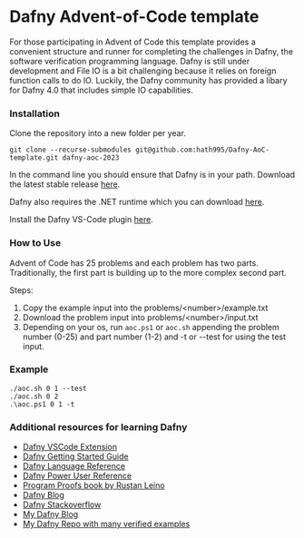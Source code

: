 # Dafny Advent-of-Code template
For those participating in Advent of Code this template provides a convenient structure and runner for completing the challenges in Dafny, the software verification programming language. Dafny is still under development and File IO is a bit challenging because it relies on foreign function calls to do IO. Luckily, the Dafny community has provided a libary for Dafny 4.0 that includes simple IO capabilities. 


### Installation
Clone the repository into a new folder per year. 

`git clone --recurse-submodules git@github.com:hath995/Dafny-AoC-template.git dafny-aoc-2023`

In the command line you should ensure that Dafny is in your path. Download the latest stable release [here](https://github.com/dafny-lang/dafny/releases). 

Dafny also requires the .NET runtime which you can download [here](https://dotnet.microsoft.com/en-us/download).

Install the Dafny VS-Code plugin [here](https://marketplace.visualstudio.com/items?itemName=dafny-lang.ide-vscode).

### How to Use
Advent of Code has 25 problems and each problem has two parts. Traditionally, the first part is building up to the more complex second part. 

Steps:
1. Copy the example input into the problems/\<number\>/example.txt
2. Download the problem input into problems/\<number\>/input.txt
3. Depending on your os, run `aoc.ps1` or `aoc.sh` appending the problem number (0-25) and part number (1-2) and -t or --test for using the test input.

### Example
```
./aoc.sh 0 1 --test
./aoc.sh 0 2
.\aoc.ps1 0 1 -t
```

### Additional resources for learning Dafny
* [Dafny VSCode Extension](https://marketplace.visualstudio.com/items?itemName=dafny-lang.ide-vscode)
* [Dafny Getting Started Guide](https://dafny.org/dafny/OnlineTutorial/guide)
* [Dafny Language Reference](https://dafny.org/dafny/DafnyRef/DafnyRef.html)
* [Dafny Power User Reference](http://leino.science/dafny-power-user/)
* [Program Proofs book by Rustan Leino](https://a.co/d/9hNp5yX)
* [Dafny Blog](https://dafny.org/blog/)
* [Dafny Stackoverflow](https://stackoverflow.com/questions/tagged/dafny)
* [My Dafny Blog](https://dev.to/hath995/dafny-programming-language-and-software-verification-system-2afi)
* [My Dafny Repo with many verified examples](https://github.com/hath995/dafny)

